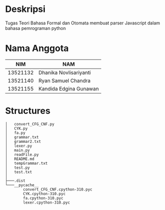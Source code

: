 # Deskripsi
Tugas Teori Bahasa Formal dan Otomata membuat parser Javascript dalam bahasa pemrograman python

# Nama Anggota
| NIM  | NAM |
| ------------- | ------------- |
| 13521132  | Dhanika Novlisariyanti  |
| 13521140 | Ryan Samuel Chandra  |
| 13521155 | Kandida Edgina Gunawan  |

# Structures
```
│   convert_CFG_CNF.py
│   CYK.py
│   fa.py
│   grammar.txt
│   grammar2.txt
│   lexer.py
│   main.py
│   readFile.py
│   README.md
│   tempGrammar.txt
│   test.py
│   test.txt
│
├───.dist
└───__pycache__
        convert_CFG_CNF.cpython-310.pyc
        CYK.cpython-310.pyc
        fa.cpython-310.pyc
        lexer.cpython-310.pyc
        
```
